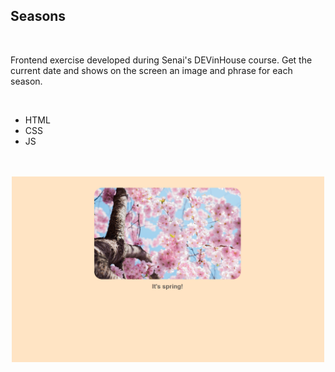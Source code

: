 <h2>Seasons</h2>
<br>
<p> Frontend exercise developed during Senai's DEVinHouse course. Get the current date and shows on the screen an image and phrase for each season.</p>
<br>
<ul>
<li>HTML</li>
<li>CSS</li>
<li>JS</li>
</ul>
<br>
<br>
<div  align= "center">
 <img  src="assets/image.png" width = 500px>
 </div>